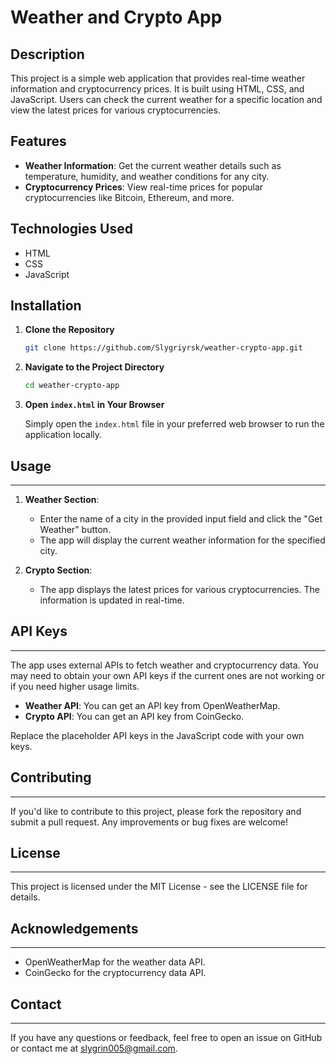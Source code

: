 # Weather and Crypto App

## Description

This project is a simple web application that provides real-time weather information and cryptocurrency prices. It is built using HTML, CSS, and JavaScript. Users can check the current weather for a specific location and view the latest prices for various cryptocurrencies.

## Features

- **Weather Information**: Get the current weather details such as temperature, humidity, and weather conditions for any city.
- **Cryptocurrency Prices**: View real-time prices for popular cryptocurrencies like Bitcoin, Ethereum, and more.

## Technologies Used

- HTML
- CSS
- JavaScript

## Installation

1. **Clone the Repository**

   ```bash
   git clone https://github.com/Slygriyrsk/weather-crypto-app.git
   ```

1.  **Navigate to the Project Directory**

    ```bash
    cd weather-crypto-app
    ```

2.  **Open `index.html` in Your Browser**

    Simply open the `index.html` file in your preferred web browser to run the application locally.

## Usage
-----

1. **Weather Section**:

    -   Enter the name of a city in the provided input field and click the "Get Weather" button.
    -   The app will display the current weather information for the specified city.
2.  **Crypto Section**:

    - The app displays the latest prices for various cryptocurrencies. The information is updated in real-time.

## API Keys
--------

The app uses external APIs to fetch weather and cryptocurrency data. You may need to obtain your own API keys if the current ones are not working or if you need higher usage limits.

-   **Weather API**: You can get an API key from OpenWeatherMap.
-   **Crypto API**: You can get an API key from CoinGecko.

Replace the placeholder API keys in the JavaScript code with your own keys.

## Contributing
------------

If you'd like to contribute to this project, please fork the repository and submit a pull request. Any improvements or bug fixes are welcome!

## License
-------

This project is licensed under the MIT License - see the LICENSE file for details.

## Acknowledgements
----------------

-   OpenWeatherMap for the weather data API.
-   CoinGecko for the cryptocurrency data API.

## Contact
-------

If you have any questions or feedback, feel free to open an issue on GitHub or contact me at slygrin005@gmail.com.

